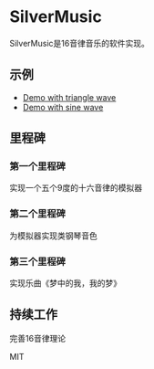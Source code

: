 # SilverMusic

SilverMusic是16音律音乐的软件实现。

## 示例

* [Demo with triangle wave](http://dev.saigao.fun/playground/silvermusic/triangle.html)
* [Demo with sine wave](http://dev.saigao.fun/playground/silvermusic/sine.html)

## 里程碑
### 第一个里程碑

实现一个五个9度的十六音律的模拟器

### 第二个里程碑

为模拟器实现类钢琴音色

### 第三个里程碑

实现乐曲《梦中的我，我的梦》

## 持续工作

完善16音律理论

MIT
